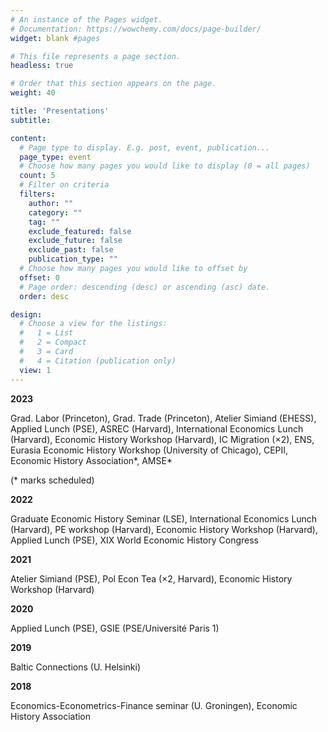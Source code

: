 ```yaml
---
# An instance of the Pages widget.
# Documentation: https://wowchemy.com/docs/page-builder/
widget: blank #pages

# This file represents a page section.
headless: true

# Order that this section appears on the page.
weight: 40

title: 'Presentations'
subtitle:

content:
  # Page type to display. E.g. post, event, publication...
  page_type: event
  # Choose how many pages you would like to display (0 = all pages)
  count: 5
  # Filter on criteria
  filters:
    author: ""
    category: ""
    tag: ""
    exclude_featured: false
    exclude_future: false
    exclude_past: false
    publication_type: ""
  # Choose how many pages you would like to offset by
  offset: 0
  # Page order: descending (desc) or ascending (asc) date.
  order: desc

design:
  # Choose a view for the listings:
  #   1 = List
  #   2 = Compact
  #   3 = Card
  #   4 = Citation (publication only)
  view: 1
---
```

**2023**

Grad. Labor (Princeton), Grad. Trade (Princeton), Atelier Simiand (EHESS), Applied Lunch (PSE), ASREC (Harvard), International Economics Lunch (Harvard), Economic History Workshop (Harvard), IC Migration (×2), ENS, Eurasia Economic History Workshop (University of Chicago), CEPII, Economic History Association*, AMSE*

(* marks scheduled)

**2022**

Graduate Economic History Seminar (LSE), International Economics Lunch (Harvard), PE workshop (Harvard), Economic
History Workshop (Harvard), Applied Lunch (PSE), XIX World Economic History Congress

**2021**

Atelier Simiand (PSE), Pol Econ Tea (×2, Harvard), Economic History Workshop (Harvard)

**2020**

Applied Lunch (PSE), GSIE (PSE/Université Paris 1)

**2019**

Baltic Connections (U. Helsinki)

**2018**

Economics-Econometrics-Finance seminar (U. Groningen), Economic History Association



